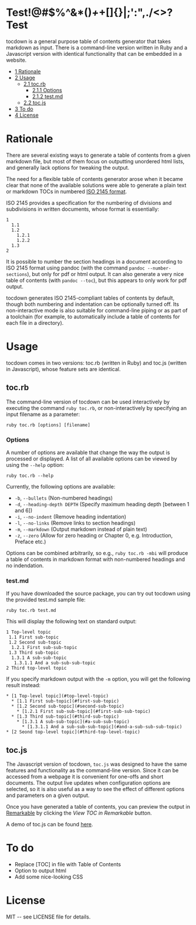 # Test!@#$%^&*()_+_+[]\{}|;':",./<>?Test

tocdown is a general purpose table of contents generator that takes markdown as input. There is a command-line version written in Ruby and a Javascript version with identical functionality that can be embedded in a website.

* [1 Rationale](#rationale)
* [2 Usage](#usage)
  * [2.1 toc.rb](#tocrb)
    * [2.1.1 Options](#options)
    * [2.1.2 test.md](#testmd)
  * [2.2 toc.js](#tocjs)
* [3 To do](#to-do)
* [4 License](#license)

# Rationale

There are several existing ways to generate a table of contents from a given markdown file, but most of them focus on outputting unordered html lists, and generally lack options for tweaking the output.

The need for a flexible table of contents generator arose when it became clear that none of the available solutions were able to generate a plain text or markdown TOCs in numbered [ISO 2145 format](https://en.wikipedia.org/wiki/ISO_2145).

ISO 2145 provides a specification for the numbering of divisions and subdivisions in written documents, whose format is essentially:

    1
      1.1
      1.2
        1.2.1
        1.2.2
      1.3
    2

It is possible to number the section headings in a document according to ISO 2145 format using pandoc (with the command `pandoc --number-sections`), but only for pdf or html output. It can also generate a very nice table of contents (with `pandoc --toc`), but this appears to only work for pdf output.

tocdown generates ISO 2145-compliant tables of contents by default, though both numbering and indentation can be optionally turned off. Its non-interactive mode is also suitable for command-line piping or as part of a toolchain (for example, to automatically include a table of contents for each file in a directory).

# Usage

tocdown comes in two versions: toc.rb (written in Ruby) and toc.js (written in Javascript), whose feature sets are identical.

## toc.rb

The command-line version of tocdown can be used interactively by executing the command `ruby toc.rb`, or non-interactively by specifying an input filename as a parameter:

    ruby toc.rb [options] [filename]

### Options

A number of options are available that change the way the output is processed or displayed. A list of all available options can be viewed by using the `--help` option:

    ruby toc.rb --help

Currently, the following options are available:

* `-b`, `--bullets` (Non-numbered headings)
* `-d`, `--heading-depth DEPTH` (Specify maximum heading depth [between 1 and 6])
* `-i`, `--no-indent` (Remove heading indentation)
* `-l`, `--no-links` (Remove links to section headings)
* `-m`, `--markdown` (Output markdown instead of plain text)
* `-z`, `--zero` (Allow for zero heading or Chapter 0, e.g. Introduction, Preface etc.)

Options can be combined arbitrarily, so e.g., `ruby toc.rb -mbi` will produce a table of contents in markdown format with non-numbered headings and no indendation.

### test.md

If you have downloaded the source package, you can try out tocdown using the provided test.md sample file:

    ruby toc.rb test.md

This will display the following text on standard output:

    1 Top-level topic
     1.1 First sub-topic
     1.2 Second sub-topic
      1.2.1 First sub-sub-topic
     1.3 Third sub-topic
      1.3.1 A sub-sub-topic
       1.3.1.1 And a sub-sub-sub-topic
    2 Third top-level topic

If you specify markdown output with the `-m` option, you will get the following result instead:

    * [1 Top-level topic](#top-level-topic)
      * [1.1 First sub-topic](#first-sub-topic)
      * [1.2 Second sub-topic](#second-sub-topic)
        * [1.2.1 First sub-sub-topic](#first-sub-sub-topic)
      * [1.3 Third sub-topic](#third-sub-topic)
        * [1.3.1 A sub-sub-topic](#a-sub-sub-topic)
          * [1.3.1.1 And a sub-sub-sub-topic](#and-a-sub-sub-sub-topic)
    * [2 Seond top-level topic](#third-top-level-topic)


## toc.js

The Javascript version of tocdown, `toc.js` was designed to have the same features and functionality as the command-line version. Since it can be accessed from a webpage it is convenient for one-offs and short documents. The output live updates when configuration options are selected, so it is also useful as a way to see the effect of different options and parameters on a given output.

Once you have generated a table of contents, you can preview the output in [Remarkable](https://jonschlinkert.github.io/remarkable/demo/) by clicking the _View TOC in Remarkable_ button.

A demo of toc.js can be found [here](http://dohliam.github.io/tocdown/).

# To do
* Replace [TOC] in file with Table of Contents
* Option to output html
* Add some nice-looking CSS

# License

MIT -- see LICENSE file for details.
